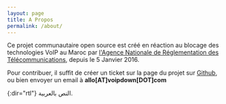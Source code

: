 ```yaml
---
layout: page
title: A Propos
permalink: /about/
---
```

Ce projet communautaire open source est créé en réaction au blocage des technologies VoIP au Maroc par [l'Agence Nationale de Réglementation des Télécommunications](http://www.anrt.ma), depuis le 5 Janvier 2016.

Pour contribuer, il suffit de créer un ticket sur la page du projet sur [Github](https://github.com/VoIPDown/voipdown.github.io/issues), ou bien envoyer un email à **allo[AT]voipdown[DOT]com**

{:dir="rtl"}
النص بالعربية.